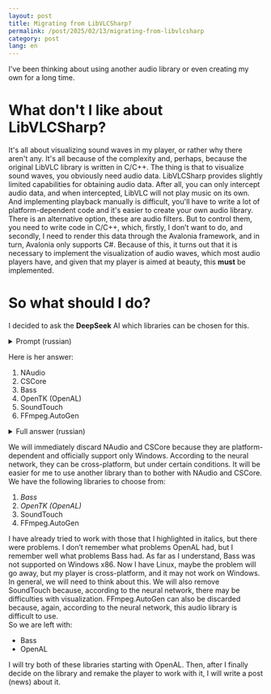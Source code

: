 ```yaml
---
layout: post
title: Migrating from LibVLCSharp?
permalink: /post/2025/02/13/migrating-from-libvlcsharp
category: post
lang: en
---
```

I've been thinking about using another audio library or even creating my own for a long time.

# What don't I like about LibVLCSharp?
It's all about visualizing sound waves in my player, or rather why there aren't any.
It's all because of the complexity and, perhaps, because the original LibVLC library is written in C/C++.
The thing is that to visualize sound waves, you obviously need audio data. LibVLCSharp provides slightly limited capabilities for obtaining audio data. After all, you can only intercept audio data, and when intercepted, LibVLC will not play music on its own. And implementing playback manually is difficult, you'll have to write a lot of platform-dependent code and it's easier to create your own audio library. There is an alternative option, these are audio filters. But to control them, you need to write code in C/C++, which, firstly, I don’t want to do, and secondly, I need to render this data through the Avalonia framework, and in turn, Avalonia only supports C#. Because of this, it turns out that it is necessary to implement the visualization of audio waves, which most audio players have, and given that my player is aimed at beauty, this **must** be implemented.
# So what should I do?
I decided to ask the **DeepSeek** AI which libraries can be chosen for this.
<details>

<summary>Prompt (russian)</summary>

*Привет! Я делаю свой аудио плеер на фреймворке Avalonia и ЯП C#.
В качестве аудио библиотеки я выбрал LibVLCSharp, но он мне не подходит из-за не возможночти реализовать визуализацию звуковых волн.
Подскажи мне несколько кросс-платформенных (Windows, Linux, Android) аудио библиотек, которые позволяют программировать на C# и предоставляют аудио волны для их визуализации в Avalonia.*

</details>

Here is her answer:

1. NAudio
2. CSCore
3. Bass
4. OpenTK (OpenAL)
5. SoundTouch
6. FFmpeg.AutoGen

<details>

<summary>Full answer (russian)</summary>

<hr style="border-top: 1.5px soild #bbb"><br>

Привет! Для создания аудиоплеера с визуализацией звуковых волн на C# и Avalonia, можно рассмотреть следующие кросс-платформенные библиотеки:

### 1. **NAudio**
   - **Описание**: NAudio — это популярная библиотека для работы со звуком на C#. Она поддерживает множество аудиоформатов и предоставляет доступ к аудиоданным, что позволяет реализовать визуализацию звуковых волн.
   - **Плюсы**:
     - Хорошая документация и активное сообщество.
     - Поддержка Windows, Linux (через .NET Core/.NET 5+) и Android (с некоторыми ограничениями).
     - Возможность работы с сырыми аудиоданными для визуализации.
   - **Минусы**:
     - На Android может потребоваться дополнительная настройка.
   - **Ссылка**: [NAudio GitHub](https://github.com/naudio/NAudio)

### 2. **CSCore**
   - **Описание**: CSCore — это библиотека для работы со звуком, которая предоставляет доступ к аудиоданным и поддерживает визуализацию. Она работает на Windows, Linux (через .NET Core) и Android.
   - **Плюсы**:
     - Поддержка множества аудиоформатов.
     - Возможность работы с аудиоданными для визуализации.
   - **Минусы**:
     - Меньше документации по сравнению с NAudio.
   - **Ссылка**: [CSCore GitHub](https://github.com/filoe/cscore)

### 3. **Bass**
   - **Описание**: Bass — это мощная библиотека для работы со звуком, которая поддерживает множество платформ, включая Windows, Linux и Android. Она предоставляет API для работы с аудиоданными, что позволяет реализовать визуализацию.
   - **Плюсы**:
     - Высокая производительность.
     - Поддержка множества форматов и эффектов.
   - **Минусы**:
     - Требуется покупка лицензии для коммерческого использования.
   - **Ссылка**: [Bass Audio Library](https://www.un4seen.com/)

### 4. **OpenTK (с использованием OpenAL)**
   - **Описание**: OpenTK — это библиотека для работы с графикой и звуком, которая использует OpenAL для аудио. Она поддерживает кросс-платформенную разработку и предоставляет доступ к аудиоданным.
   - **Плюсы**:
     - Полный контроль над аудиоданными.
     - Поддержка Windows, Linux и Android.
   - **Минусы**:
     - Более сложная в использовании по сравнению с другими библиотеками.
   - **Ссылка**: [OpenTK GitHub](https://github.com/opentk/opentk)

### 5. **SoundTouch**
   - **Описание**: SoundTouch — это библиотека для обработки звука, которая поддерживает изменение темпа и тональности. Она может быть использована для получения аудиоданных для визуализации.
   - **Плюсы**:
     - Поддержка кросс-платформенной разработки.
     - Возможность работы с аудиоданными.
   - **Минусы**:
     - Ограниченная функциональность для визуализации.
   - **Ссылка**: [SoundTouch GitHub](https://github.com/surge-synthesizer/soundtouch)

### 6. **FFmpeg.AutoGen**
   - **Описание**: FFmpeg.AutoGen — это обертка для FFmpeg, которая позволяет работать с аудио и видео данными. Она поддерживает множество форматов и предоставляет доступ к аудиоданным для визуализации.
   - **Плюсы**:
     - Мощная и гибкая библиотека.
     - Поддержка множества форматов.
   - **Минусы**:
     - Более сложная в использовании.
   - **Ссылка**: [FFmpeg.AutoGen GitHub](https://github.com/Ruslan-B/FFmpeg.AutoGen)

### Рекомендации:
- Если вам нужна простота и хорошая документация, начните с **NAudio**.
- Если требуется высокая производительность и поддержка множества форматов, рассмотрите **Bass**.
- Если вы готовы к более сложной настройке, но хотите полный контроль над аудиоданными, попробуйте **OpenTK** или **FFmpeg.AutoGen**.

Удачи с вашим аудиоплеером! Если будут вопросы, обращайтесь. 😊

<hr style="border-top: 1.5px soild #bbb">

</details>

We will immediately discard NAudio and CSCore because they are platform-dependent and officially support only Windows. According to the neural network, they can be cross-platform, but under certain conditions. It will be easier for me to use another library than to bother with NAudio and CSCore.<br>
We have the following libraries to choose from:

1. *Bass*
2. *OpenTK (OpenAL)*
3. SoundTouch
4. FFmpeg.AutoGen

I have already tried to work with those that I highlighted in italics, but there were problems. I don’t remember what problems OpenAL had, but I remember well what problems Bass had.
As far as I understand, Bass was not supported on Windows x86. Now I have Linux, maybe the problem will go away, but my player is cross-platform, and it may not work on Windows. In general, we will need to think about this.
We will also remove SoundTouch because, according to the neural network, there may be difficulties with visualization. FFmpeg.AutoGen can also be discarded because, again, according to the neural network, this audio library is difficult to use.<br>
So we are left with:

- Bass
- OpenAL

I will try both of these libraries starting with OpenAL. Then, after I finally decide on the library and remake the player to work with it, I will write a post (news) about it.
